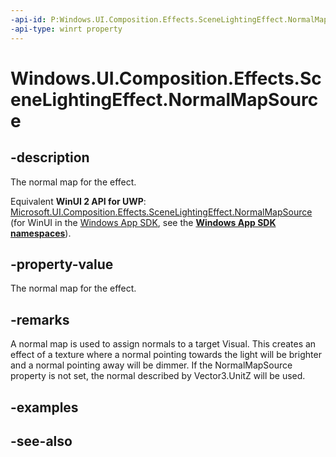 ```yaml
---
-api-id: P:Windows.UI.Composition.Effects.SceneLightingEffect.NormalMapSource
-api-type: winrt property
---
```


<!-- Property syntax
public Windows.Graphics.Effects.IGraphicsEffectSource NormalMapSource { get;  set; }
-->

# Windows.UI.Composition.Effects.SceneLightingEffect.NormalMapSource

## -description
The normal map for the effect.

Equivalent **WinUI 2 API for UWP**: [Microsoft.UI.Composition.Effects.SceneLightingEffect.NormalMapSource](/windows/winui/api/microsoft.ui.composition.effects.scenelightingeffect.normalmapsource) (for WinUI in the [Windows App SDK](/windows/apps/windows-app-sdk/), see the **[Windows App SDK namespaces](/windows/windows-app-sdk/api/winrt/)**).

## -property-value
The normal map for the effect.

## -remarks
A normal map is used to assign normals to a target Visual. This creates an effect of a texture where a normal pointing towards the light will be brighter and a normal pointing away will be dimmer. If the NormalMapSource property is not set, the normal described by Vector3.UnitZ will be used.

## -examples

## -see-also

